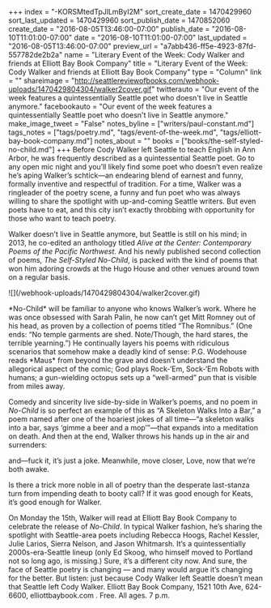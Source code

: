 +++
index = "-KORSMtedTpJlLmByI2M"
sort_create_date = 1470429960
sort_last_updated = 1470429960
sort_publish_date = 1470852060
create_date = "2016-08-05T13:46:00-07:00"
publish_date = "2016-08-10T11:01:00-07:00"
date = "2016-08-10T11:01:00-07:00"
last_updated = "2016-08-05T13:46:00-07:00"
preview_url = "a7abb436-ff5e-4923-87fd-557782de2b2a"
name = "Literary Event of the Week: Cody Walker and friends at Elliott Bay Book Company"
title = "Literary Event of the Week: Cody Walker and friends at Elliott Bay Book Company"
type = "Column"
link = ""
shareimage = "http://seattlereviewofbooks.com/webhook-uploads/1470429804304/walker2cover.gif"
twitterauto = "Our event of the week features a quintessentially Seattle poet who doesn't live in Seattle anymore."
facebookauto = "Our event of the week features a quintessentially Seattle poet who doesn't live in Seattle anymore."
make_image_tweet = "False"
notes_byline = ["writers/paul-constant.md"]
tags_notes = ["tags/poetry.md", "tags/event-of-the-week.md", "tags/elliott-bay-book-company.md"]
notes_about = ""
books = ["books/the-self-styled-no-child.md"]
+++
Before Cody Walker left Seattle to teach English in Ann Arbor, he was frequently described as a quintessential Seattle poet. Go to any open mic night and you’ll likely find some poet who doesn’t even realize he’s aping Walker’s schtick—an endearing blend of earnest and funny, formally inventive and respectful of tradition. For a time, Walker was a ringleader of the poetry scene, a funny and fun poet who was always willing to share the spotlight with up-and-coming Seattle writers. But even poets have to eat, and this city isn’t exactly throbbing with opportunity for those who want to teach poetry.

Walker doesn’t live in Seattle anymore, but Seattle is still on his mind; in 2013, he co-edited an anthology titled *Alive at the Center: Contemporary Poems of the Pacific Northwest*. And his newly published second collection of poems, *The Self-Styled No-Child*, is packed with the kind of poems that won him adoring crowds at the Hugo House and other venues around town on a regular basis.

<p class="image-left">![](/webhook-uploads/1470429804304/walker2cover.gif)</p>*No-Child* will be familiar to anyone who knows Walker’s work. Where he was once obsessed with Sarah Palin, he now can’t get Mitt Romney out of his head, as proven by a collection of poems titled “The Romnibus.” (One ends: “No temple garments are shed. Note/Though, the hard stares, the terrible yearning.”) He continually layers his poems with ridiculous scenarios that somehow make a deadly kind of sense: P.G. Wodehouse reads *Maus* from beyond the grave and doesn’t understand the allegorical aspect of the comic; God plays Rock-‘Em, Sock-‘Em Robots with humans; a gun-wielding octopus sets up a “well-armed” pun that is visible from miles away.

Comedy and sincerity live side-by-side in Walker’s poems, and no poem in *No-Child* is so perfect an example of this as “A Skeleton Walks Into a Bar,” a poem named after one of the hoariest jokes of all time—“a skeleton walks into a bar, says ‘gimme a beer and a mop’”—that expands into a meditation on death. And then at the end, Walker throws his hands up in the air and surrenders:

and—fuck it, it’s just a joke.
Meanwhile, move
closer, Love,
now that we’re both awake.

Is there a trick more noble in all of poetry than the desperate last-stanza turn from impending death to booty call? If it was good enough for Keats, it’s good enough for Walker.

On Monday the 15th, Walker will read at Elliott Bay Book Company to celebrate the release of *No-Child*. In typical Walker fashion, he’s sharing the spotlight with Seattle-area poets including Rebecca Hoogs, Rachel Kessler, Julie Larios, Sierra Nelson, and Jason Whitmarsh. It’s a quintessentially 2000s-era-Seattle lineup (only Ed Skoog, who himself moved to Portland not so long ago, is missing.) Sure, it’s a different city now. And sure, the face of Seattle poetry is changing — and many would argue it’s changing for the better. But listen: just because Cody Walker left Seattle doesn’t mean that Seattle left Cody Walker.
Elliott Bay Book Company, 1521 10th Ave, 624-6600, elliottbaybook.com . Free. All ages. 7 p.m. 